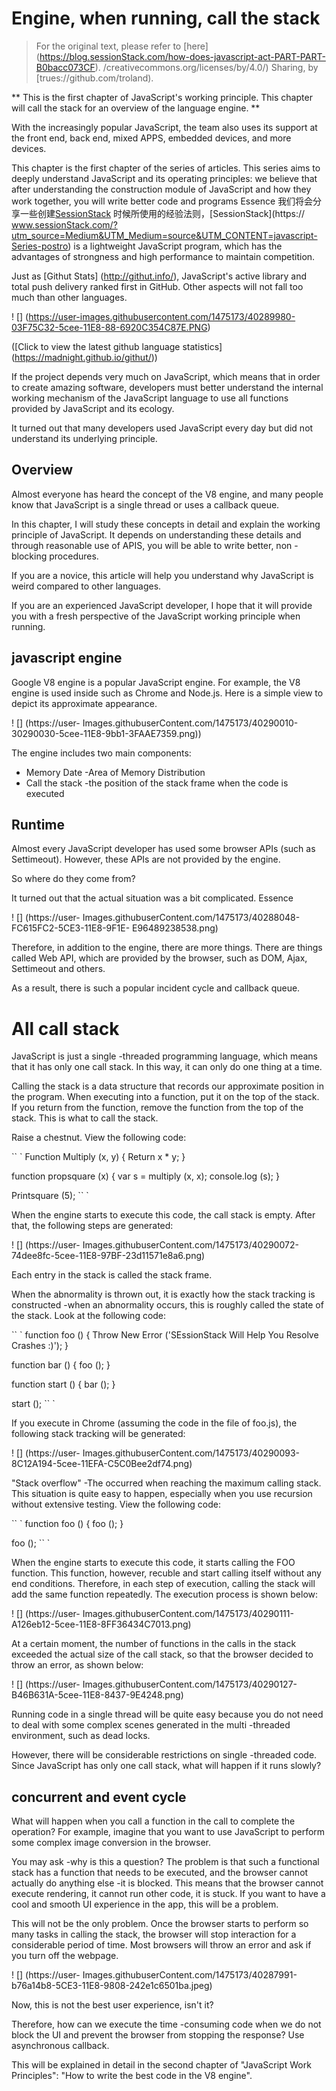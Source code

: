 # Engine, when running, call the stack

> For the original text, please refer to [here] (https://blog.sessionStack.com/how-does-javascript-act-PART-PART-B0bacc073CF). /creativecommons.org/licenses/by/4.0/) Sharing, by [trues://github.com/troland).

** This is the first chapter of JavaScript's working principle. This chapter will call the stack for an overview of the language engine. **

With the increasingly popular JavaScript, the team also uses its support at the front end, back end, mixed APPS, embedded devices, and more devices.

This chapter is the first chapter of the series of articles. This series aims to deeply understand JavaScript and its operating principles: we believe that after understanding the construction module of JavaScript and how they work together, you will write better code and programs Essence 我们将会分享一些创建[SessionStack](https://www.sessionstack.com/?utm_source=medium&utm_medium=source&utm_content=javascript-series-post1-intro) 时候所使用的经验法则，[SessionStack](https:// www.sessionStack.com/?utm_source=Medium&UTM_Medium=source&UTM_CONTENT=javascript-Series-postro) is a lightweight JavaScript program, which has the advantages of strongness and high performance to maintain competition.

Just as [Githut Stats] (http://githut.info/), JavaScript's active library and total push delivery ranked first in GitHub. Other aspects will not fall too much than other languages.

! [] (https://user-images.githubusercontent.com/1475173/40289980-03F75C32-5cee-11E8-88-6920C354C87E.PNG)

([Click to view the latest github language statistics] (https://madnight.github.io/githut/))

If the project depends very much on JavaScript, which means that in order to create amazing software, developers must better understand the internal working mechanism of the JavaScript language to use all functions provided by JavaScript and its ecology.

It turned out that many developers used JavaScript every day but did not understand its underlying principle.

## Overview

Almost everyone has heard the concept of the V8 engine, and many people know that JavaScript is a single thread or uses a callback queue.

In this chapter, I will study these concepts in detail and explain the working principle of JavaScript. It depends on understanding these details and through reasonable use of APIS, you will be able to write better, non -blocking procedures.

If you are a novice, this article will help you understand why JavaScript is weird compared to other languages.

If you are an experienced JavaScript developer, I hope that it will provide you with a fresh perspective of the JavaScript working principle when running.

## javascript engine

Google V8 engine is a popular JavaScript engine. For example, the V8 engine is used inside such as Chrome and Node.js. Here is a simple view to depict its approximate appearance.

! [] (https://user- Images.githubuserContent.com/1475173/40290010-30290030-5cee-11E8-9bb1-3FAAE7359.png))

The engine includes two main components:

- Memory Date -Area of ​​Memory Distribution
- Call the stack -the position of the stack frame when the code is executed

## Runtime

Almost every JavaScript developer has used some browser APIs (such as Settimeout). However, these APIs are not provided by the engine.

So where do they come from?

It turned out that the actual situation was a bit complicated. Essence

! [] (https://user- Images.githubuserContent.com/1475173/40288048-FC615FC2-5CE3-11E8-9F1E- E96489238538.png)

Therefore, in addition to the engine, there are more things. There are things called Web API, which are provided by the browser, such as DOM, Ajax, Settimeout and others.

As a result, there is such a popular incident cycle and callback queue.

# All call stack

JavaScript is just a single -threaded programming language, which means that it has only one call stack. In this way, it can only do one thing at a time.

Calling the stack is a data structure that records our approximate position in the program. When executing into a function, put it on the top of the stack. If you return from the function, remove the function from the top of the stack. This is what to call the stack.

Raise a chestnut. View the following code:

`` `
Function Multiply (x, y) {
Return x \* y;
}

function propsquare (x) {
var s = multiply (x, x);
console.log (s);
}

Printsquare (5);
`` `

When the engine starts to execute this code, the call stack is empty. After that, the following steps are generated:

! [] (https://user- Images.githubuserContent.com/1475173/40290072-74dee8fc-5cee-11E8-97BF-23d11571e8a6.png)

Each entry in the stack is called the stack frame.

When the abnormality is thrown out, it is exactly how the stack tracking is constructed -when an abnormality occurs, this is roughly called the state of the stack. Look at the following code:

`` `
function foo () {
Throw New Error ('SEssionStack Will Help You Resolve Crashes :)');
}

function bar () {
foo ();
}

function start () {
bar ();
}

start ();
`` `

If you execute in Chrome (assuming the code in the file of foo.js), the following stack tracking will be generated:

! [] (https://user- Images.githubuserContent.com/1475173/40290093-8C12A194-5cee-11EFA-C5C0Bee2df74.png)

"Stack overflow" -The occurred when reaching the maximum calling stack. This situation is quite easy to happen, especially when you use recursion without extensive testing. View the following code:

`` `
function foo () {
foo ();
}

foo ();
`` `

When the engine starts to execute this code, it starts calling the FOO function. This function, however, recuble and start calling itself without any end conditions. Therefore, in each step of execution, calling the stack will add the same function repeatedly. The execution process is shown below:

! [] (https://user- Images.githubuserContent.com/1475173/40290111-A126eb12-5cee-11E8-8FF36434C7013.png)

At a certain moment, the number of functions in the calls in the stack exceeded the actual size of the call stack, so that the browser decided to throw an error, as shown below:

! [] (https://user- Images.githubuserContent.com/1475173/40290127-B46B631A-5cee-11E8-8437-9E4248.png)

Running code in a single thread will be quite easy because you do not need to deal with some complex scenes generated in the multi -threaded environment, such as dead locks.

However, there will be considerable restrictions on single -threaded code. Since JavaScript has only one call stack, what will happen if it runs slowly?

## concurrent and event cycle

What will happen when you call a function in the call to complete the operation? For example, imagine that you want to use JavaScript to perform some complex image conversion in the browser.

You may ask -why is this a question? The problem is that such a functional stack has a function that needs to be executed, and the browser cannot actually do anything else -it is blocked. This means that the browser cannot execute rendering, it cannot run other code, it is stuck. If you want to have a cool and smooth UI experience in the app, this will be a problem.

This will not be the only problem. Once the browser starts to perform so many tasks in calling the stack, the browser will stop interaction for a considerable period of time. Most browsers will throw an error and ask if you turn off the webpage.

! [] (https://user- Images.githubuserContent.com/1475173/40287991-b76a14b8-5CE3-11E8-9808-242e1c6501ba.jpeg)

Now, this is not the best user experience, isn't it?

Therefore, how can we execute the time -consuming code when we do not block the UI and prevent the browser from stopping the response? Use asynchronous callback.

This will be explained in detail in the second chapter of "JavaScript Work Principles": "How to write the best code in the V8 engine".
